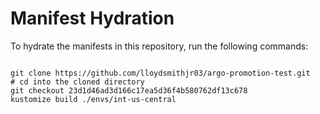 
# Manifest Hydration

To hydrate the manifests in this repository, run the following commands:

```shell

git clone https://github.com/lloydsmithjr03/argo-promotion-test.git
# cd into the cloned directory
git checkout 23d1d46ad3d166c17ea5d36f4b580762df13c678
kustomize build ./envs/int-us-central
```